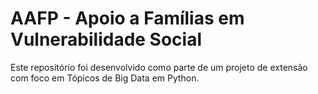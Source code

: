 # AAFP - Apoio a Famílias em Vulnerabilidade Social

Este repositório foi desenvolvido como parte de um projeto de extensão com foco em Tópicos de Big Data em Python.
